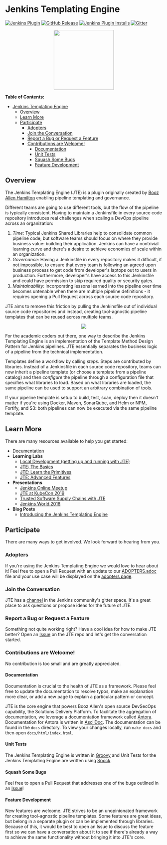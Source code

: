 # Jenkins Templating Engine

[![Jenkins Plugin](https://img.shields.io/jenkins/plugin/v/templating-engine.svg)](https://plugins.jenkins.io/templating-engine)
[![GitHub Release](https://img.shields.io/github/v/release/jenkinsci/templating-engine-plugin.svg?label=release)](https://github.com/jenkinsci/templating-engine-plugin/releases/latest)
[![Jenkins Plugin Installs](https://img.shields.io/jenkins/plugin/i/templating-engine.svg?color=blue)](https://plugins.jenkins.io/templating-engine)
[![Gitter](https://badges.gitter.im/jenkinsci/templating-engine-plugin.svg)](https://gitter.im/jenkinsci/templating-engine-plugin)

<div align="center">
   <img src="docs/modules/ROOT/images/jte.png" width="192">
</div>

**Table of Contents:**
- [Jenkins Templating Engine](#jenkins-templating-engine)
  - [Overview](#overview)
  - [Learn More](#learn-more)
  - [Participate](#participate)
    - [Adopters](#adopters)
    - [Join the Conversation](#join-the-conversation)
    - [Report a Bug or Request a Feature](#report-a-bug-or-request-a-feature)
    - [Contributions are Welcome!](#contributions-are-welcome)
      - [Documentation](#documentation)
      - [Unit Tests](#unit-tests)
      - [Squash Some Bugs](#squash-some-bugs)
      - [Feature Development](#feature-development)

## Overview

The Jenkins Templating Engine (JTE) is a plugin originally created by [Booz Allen Hamilton](https://www.boozallen.com/) enabling pipeline templating and governance.  

Different teams are going to use different tools, but the flow of the pipeline is typically consistent. Having to maintain a Jenkinsfile in every source code repository introduces real challenges when scaling a DevOps pipeline across an organization: 

1. *Time*:  Typical Jenkins Shared Libraries help to consolidate common pipeline code, but software teams should focus on where they provide business value: building their application.  Jenkins can have a nontrivial learning curve and there's a desire to achieve economies of scale within an organization. 
2. *Governance*: Having a Jenkinsfile in every repository makes it difficult, if not impossible, to ensure that every team is following an agreed upon business process to get code from developer's laptops out to users in production.  Furthermore, developer's have access to this Jenkinsfile and could have permission to skip required quality or security gates. 
3. *Maintainability*:  Incorporating lessons learned into the pipeline over time becomes untenable when there are multiple pipeline definitions - it requires opening a Pull Request across each source code repository. 

JTE aims to remove this friction by pulling the Jenkinsfile out of individual source code repositories and instead, creating tool-agnostic pipeline templates that can be reused across multiple teams. 

<div align="center">
   <img src="docs/modules/ROOT/images/jte.gif">
</div>

For the academic coders out there, one way to describe the Jenkins Templating Engine is an implementation of the Template Method Design Pattern for Jenkins pipelines.  JTE essentially separates the business logic of a pipeline from the technical implementation.  

Templates define a workflow by calling *steps*.  Steps are contributed by libraries. Instead of a Jenkinsfile in each source code repository, teams can now inherit a pipeline template (or choose a template from a pipeline catalog) and then *configure* the pipeline through a configuration file that specifies what libraries to load.  Based on what libraries are loaded, the same pipeline can be used to support an arbitrary combination of tools.  

If your pipeline template is setup to build, test, scan, deploy then it doesn't matter if you're using Docker, Maven, SonarQube, and Helm or NPM, Fortify, and S3: both pipelines can now be executed via the same pipeline template. 

## Learn More

There are many resources available to help you get started: 

- [Documentation](https://boozallen.github.io/sdp-docs/jte/1.5.2/index.html)
- **Learning Labs**
  - [Local Development (getting up and running with JTE)](https://boozallen.github.io/sdp-docs/learning-labs/1/local-development/index.html)
  - [JTE: The Basics](https://boozallen.github.io/sdp-docs/learning-labs/1/jte-the-basics/index.html)
  - [JTE: Learn the Primitives](https://boozallen.github.io/sdp-docs/learning-labs/1/jte-primitives/index.html)
  - [JTE: Advanced Features](https://boozallen.github.io/sdp-docs/learning-labs/1/jte-advanced-features/index.html)
- **Presentations**
  - [Jenkins Online Meetup](https://www.youtube.com/watch?v=pz_kPpb9C1w&feature=youtu.be)
  - [JTE at KubeCon 2019](https://www.youtube.com/watch?v=OClSwxhsspA)
  - [Trusted Software Supply Chains with JTE](https://www.youtube.com/watch?v=TMxUAi3XXOg&list=PLj6h78yzYM2MGKo_LNRA-lhxlNXwiDJDT&index=5&t=0s)
  - [Jenkins World 2018](https://www.youtube.com/watch?v=BM9Vmsh2iMI)
- **Blog Posts**
  - [Introducing the Jenkins Templating Engine](https://jenkins.io/blog/2019/05/09/templating-engine/)


## Participate 

There are many ways to get involved. We look forward to hearing from you. 

### Adopters 

If you're using the Jenkins Templating Engine we would love to hear about it!  Feel free to open a Pull Request with an update to our [ADOPTERS.adoc](https://github.com/jenkinsci/templating-engine-plugin/blob/master/docs/modules/ROOT/pages/ADOPTERS.adoc) file and your use case will be displayed on the [adopters page](https://boozallen.github.io/sdp-docs/jte/1.5.2/ADOPTERS.html). 

### Join the Conversation

JTE has a [channel](https://gitter.im/jenkinsci/templating-engine-plugin) in the Jenkins community's gitter space.  It's a great place to ask questions or propose ideas for the future of JTE. 

### Report a Bug or Request a Feature 

Something not quite working right?  Have a cool idea for how to make JTE better?  Open an [Issue](https://github.com/jenkinsci/templating-engine-plugin/issues) on the JTE repo and let's get the conversation started. 

### Contributions are Welcome! 

No contribution is too small and are greatly appreciated.

#### Documentation 

Documentation is crucial to the health of JTE as a framework.  Please feel free to update the documentation to resolve typos, make an explanation more clear, or add a new page to explain a particular pattern or concept.

JTE is the core engine that powers Booz Allen's open source DevSecOps capability, the Solutions Delivery Platform.  To facilitate the aggregation of documentation, we leverage a documentation framework called [Antora](https://antora.org/). Documentation for Antora is written in [AsciiDoc](https://asciidoctor.org/). The documentation can be found in the ``docs`` directory.  To view your changes locally, run ``make docs`` and then open ``docs/html/index.html``. 

#### Unit Tests

The Jenkins Templating Engine is written in [Groovy](https://groovy-lang.org/) and Unit Tests for the Jenkins Templating Engine are written using [Spock](http://spockframework.org/spock/docs/1.3/all_in_one.html). 

#### Squash Some Bugs 

Feel free to open a Pull Request that addresses one of the bugs outlined in an [Issue](https://github.com/jenkinsci/templating-engine-plugin/issues)! 

#### Feature Development 

New features are welcome. JTE strives to be an unopinionated framework for creating tool-agnostic pipeline templates.  Some features are great ideas, but belong in a separate plugin or can be implemented through libraries.  Because of this, it would be best to open an Issue to discuss the feature first so we can have a conversation about it to see if there's already a way to achieve the same functionality without bringing it into JTE's core. 
